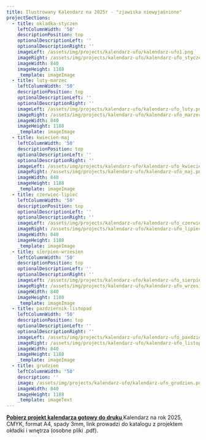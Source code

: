 ```yaml
---
title: Ilustrowany Kalendarz na 2025r - "zjawiska niewyjaśnione"
projectSections:
  - title: okladka-styczen
    leftColumnWidth: '50'
    descriptionPosition: top
    optionalDescriptionLeft: ''
    optionalDescriptionRight: ''
    imageLeft: /assets/img/projects/kalendarz-ufo/kalendarz-ufo1.png
    imageRight: /assets/img/projects/kalendarz-ufo/kalendarz-ufo_styczen.png
    imageWidth: 840
    imageHeight: 1188
    _template: imageImage
  - title: luty-marzec
    leftColumnWidth: '50'
    descriptionPosition: top
    optionalDescriptionLeft: ''
    optionalDescriptionRight: ''
    imageLeft: /assets/img/projects/kalendarz-ufo/kalendarz-ufo_luty.png
    imageRight: /assets/img/projects/kalendarz-ufo/kalendarz-ufo_marzec.png
    imageWidth: 840
    imageHeight: 1188
    _template: imageImage
  - title: kwiecien-maj
    leftColumnWidth: '50'
    descriptionPosition: top
    optionalDescriptionLeft: ''
    optionalDescriptionRight: ''
    imageLeft: /assets/img/projects/kalendarz-ufo/kalendarz-ufo_kwiecien.png
    imageRight: /assets/img/projects/kalendarz-ufo/kalendarz-ufo_maj.png
    imageWidth: 840
    imageHeight: 1188
    _template: imageImage
  - title: czerwiec-lipiec
    leftColumnWidth: '50'
    descriptionPosition: top
    optionalDescriptionLeft: ''
    optionalDescriptionRight: ''
    imageLeft: /assets/img/projects/kalendarz-ufo/kalendarz-ufo_czerwiec.png
    imageRight: /assets/img/projects/kalendarz-ufo/kalendarz-ufo_lipiec.png
    imageWidth: 840
    imageHeight: 1188
    _template: imageImage
  - title: sierpien-wrzesien
    leftColumnWidth: '50'
    descriptionPosition: top
    optionalDescriptionLeft: ''
    optionalDescriptionRight: ''
    imageLeft: /assets/img/projects/kalendarz-ufo/kalendarz-ufo_sierpien.png
    imageRight: /assets/img/projects/kalendarz-ufo/kalendarz-ufo_wrzesien.png
    imageWidth: 840
    imageHeight: 1180
    _template: imageImage
  - title: pazdziernik-listopad
    leftColumnWidth: '50'
    descriptionPosition: top
    optionalDescriptionLeft: ''
    optionalDescriptionRight: ''
    imageLeft: /assets/img/projects/kalendarz-ufo/kalendarz-ufo_paxdziernik.png
    imageRight: /assets/img/projects/kalendarz-ufo/kalendarz-ufo_listopad.png
    imageWidth: 840
    imageHeight: 1188
    _template: imageImage
  - title: grudzien
    leftColumnWidth: '50'
    description: ''
    image: /assets/img/projects/kalendarz-ufo/kalendarz-ufo_grudzien.png
    imageWidth: 840
    imageHeight: 1188
    _template: imageText
---
```


**[Pobierz projekt kalendarza gotowy do druku ](https://drive.google.com/drive/folders/1jjGUyNpya8U9SrQ6g532OIwNvDye4dXP?usp=sharing)** Kalendarz na rok 2025, CMYK, format A4, spady 3mm, link prowadzi do katalogu z projektem okładki i wnętrza (osobne pliki .pdf).
